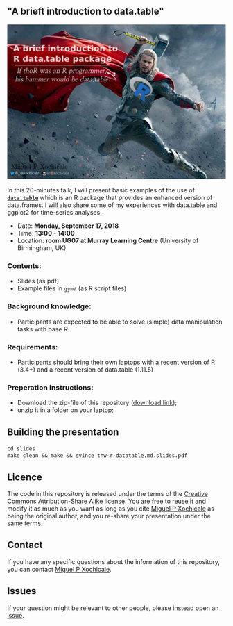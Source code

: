 "A brieft introduction to data.table" 
---

[![title](https://raw.githubusercontent.com/mxochicale/thw-r-datatable/master/slides/images/titlebackground/background.png)](https://raw.githubusercontent.com/mxochicale/thw-r-datatable/master/slides/thw-r-datatable.md.slides.pdf)

In this 20-minutes talk, I will present basic examples of the use of 
[**`data.table`**](https://github.com/Rdatatable/data.table) 
which is an R package that provides an enhanced version of data.frames. 
I will also share some of my experiences with data.table and ggplot2 for 
time-series analyses.

 - Date: **Monday, September 17, 2018**
 - Time: **13:00 - 14:00** 
 - Location: **room UG07 at Murray Learning Centre** (University of Birmingham, UK)


### Contents:
 - Slides (as pdf)
 - Example files in `gym/` (as R script files)

### Background knowledge:
 - Participants are expected to be able to solve (simple) 
	data manipulation tasks with base R.

### Requirements:
 - Participants should bring their own laptops 
	with a recent version of R (3.4+) and a 
	recent version of data.table (1.11.5)

### Preperation instructions:
 - Download the zip-file of this repository 
([download link](https://github.com/mxochicale/thw-r-datatable/archive/master.zip));
 - unzip it in a folder on your laptop;



## Building the presentation
```
cd slides
make clean && make && evince thw-r-datatable.md.slides.pdf
```


## Licence
The code in this repository is released under the terms 
of the [Creative Commons Attribution-Share Alike](http://creativecommons.org/licen`ses/by-sa/4.0/) license.
You are free to reuse it and modify it as much as you want 
as long as you cite [Miguel P Xochicale](https://mxochicale.github.io/) 
as being the original author, and you re-share your presentation 
under the same terms.

## Contact
If you have any specific questions about the information 
of this repository, you can contact 
[Miguel P Xochicale](http://mxochicale.github.io). 

## Issues
If your question might be relevant to other people, 
please instead open an 
[issue](https://github.com/mxochicale/thw-r-datatable/issues). 

